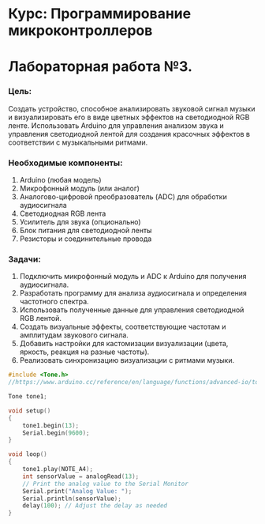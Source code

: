 # Курс: Программирование микроконтроллеров
# Лабораторная работа №3. 

### Цель:

Создать устройство, способное анализировать звуковой сигнал музыки и визуализировать его в виде цветных эффектов на светодиодной RGB ленте. Использовать Arduino для управления анализом звука и управления светодиодной лентой для создания красочных эффектов в соответствии с музыкальными ритмами.

### Необходимые компоненты:

1. Arduino (любая модель)
2. Микрофонный модуль (или аналог)
3. Аналогово-цифровой преобразователь (ADC) для обработки аудиосигнала
4. Светодиодная RGB лента
5. Усилитель для звука (опционально)
6. Блок питания для светодиодной ленты
7. Резисторы и соединительные провода

### Задачи:

1. Подключить микрофонный модуль и ADC к Arduino для получения аудиосигнала.
2. Разработать программу для анализа аудиосигнала и определения частотного спектра.
3. Использовать полученные данные для управления светодиодной RGB лентой.
4. Создать визуальные эффекты, соответствующие частотам и амплитудам звукового сигнала.
5. Добавить настройки для кастомизации визуализации (цвета, яркость, реакция на разные частоты).
6. Реализовать синхронизацию визуализации с ритмами музыки.

```C++
#include <Tone.h>
//https://www.arduino.cc/reference/en/language/functions/advanced-io/tone/

Tone tone1;

void setup()
{
	tone1.begin(13);
	Serial.begin(9600);
}

void loop()
{
	tone1.play(NOTE_A4);
	int sensorValue = analogRead(13);
	// Print the analog value to the Serial Monitor
	Serial.print("Analog Value: ");
	Serial.println(sensorValue);
	delay(100); // Adjust the delay as needed
}
```



